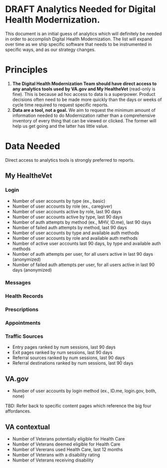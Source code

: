 # DRAFT Analytics Needed for Digital Health Modernization. 
This document is an initial guess of analytics which will definitely be needed in order to accomplish Digital Health Modernization. The list will expand over time as we ship specific software that needs to be instrumented in specific ways, and as our strategy changes. 

# Principles
1. **The Digital Health Modernization Team should have direct access to any analytics tools used by VA.gov and My HealtheVet** (read-only is fine). This is because ad hoc access to data is a superpower. Product decisions often need to be made more quickly than the days or weeks of cycle time required to request specific reports. 
2. **Data are a tool, not a goal.** We aim to request the minimum amount of information needed to do Modernization rather than a comprehensive inventory of every thing that can be viewed or clicked. The former will help us get going and the latter has little value. 

# Data Needed
Direct access to analytics tools is strongly preferred to reports. 

## My HealtheVet
### Login
- Number of user accounts by type (ex., basic)
- Number of user accounts by role (ex., caregiver)
- Number of user accounts active by role, last 90 days
- Number of user accounts active by type, last 90 days
- Number of auth attempts by method (ex., MHV, ID.me), last 90 days
- Number of failed auth attempts by method, last 90 days
- Number of user accounts by type and available auth methods
- Number of user accounts by role and available auth methods
- Number of active user accounts last 90 days, by type and available auth methods
- Number of auth attempts per user, for all users active in last 90 days (anonymized)
- Number of failed auth attempts per user, for all users active in last 90 days (anonymized)

### Messages

### Health Records

### Prescriptions

### Appointments

### Traffic Sources
- Entry pages ranked by num sessions, last 90 days
- Exit pages ranked by num sessions, last 90 days
- Referral sources ranked by num sessions, last 90 days
- Referral destinations ranked by num sessions, last 90 days

## VA.gov
- Number of user accounts by login method (ex., ID.me, login.gov, both, none)

TBD: Refer back to specific content pages which reference the big four affordances. 

## VA contextual
- Number of Veterans potentially eligible for Health Care
- Number of Veterans deemed eligible for Health Care
- Number of Vererans used Health Care, last 12 months
- Number of Veterans with a disability rating
- Number of Veterans receiving disability
